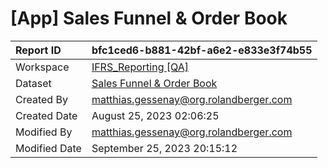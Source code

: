 



# [App] Sales Funnel & Order Book

|Report ID|bfc1ced6-b881-42bf-a6e2-e833e3f74b55|
| :--- | :--- |
|Workspace|[IFRS_Reporting [QA]](../Workspaces/IFRS_Reporting-[QA].md)|
|Dataset|[Sales Funnel & Order Book](../Datasets/Sales-Funnel-&-Order-Book.md)|
|Created By|matthias.gessenay@org.rolandberger.com|
|Created Date|August 25, 2023 02:06:25|
|Modified By|matthias.gessenay@org.rolandberger.com|
|Modified Date|September 25, 2023 20:15:12|
